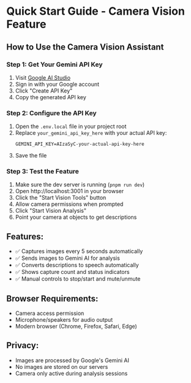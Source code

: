 # Quick Start Guide - Camera Vision Feature

## How to Use the Camera Vision Assistant

### Step 1: Get Your Gemini API Key

1. Visit [Google AI Studio](https://makersuite.google.com/app/apikey)
2. Sign in with your Google account
3. Click "Create API Key"
4. Copy the generated API key

### Step 2: Configure the API Key

1. Open the `.env.local` file in your project root
2. Replace `your_gemini_api_key_here` with your actual API key:
   ```
   GEMINI_API_KEY=AIzaSyC-your-actual-api-key-here
   ```
3. Save the file

### Step 3: Test the Feature

1. Make sure the dev server is running (`pnpm run dev`)
2. Open http://localhost:3001 in your browser
3. Click the "Start Vision Tools" button
4. Allow camera permissions when prompted
5. Click "Start Vision Analysis"
6. Point your camera at objects to get descriptions

## Features:

- ✅ Captures images every 5 seconds automatically
- ✅ Sends images to Gemini AI for analysis
- ✅ Converts descriptions to speech automatically
- ✅ Shows capture count and status indicators
- ✅ Manual controls to stop/start and mute/unmute

## Browser Requirements:

- Camera access permission
- Microphone/speakers for audio output
- Modern browser (Chrome, Firefox, Safari, Edge)

## Privacy:

- Images are processed by Google's Gemini AI
- No images are stored on our servers
- Camera only active during analysis sessions
